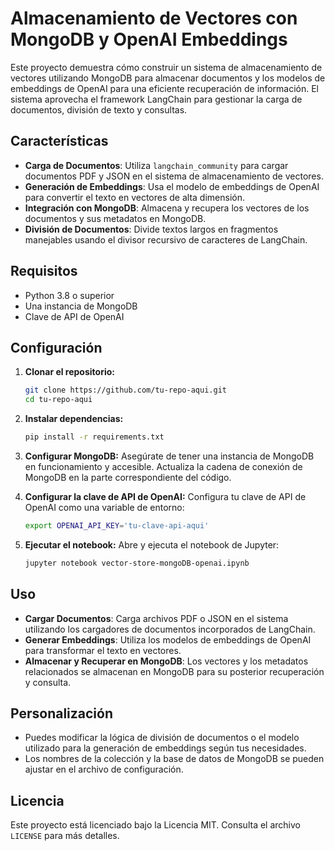 
# Almacenamiento de Vectores con MongoDB y OpenAI Embeddings

Este proyecto demuestra cómo construir un sistema de almacenamiento de vectores utilizando MongoDB para almacenar documentos y los modelos de embeddings de OpenAI para una eficiente recuperación de información. El sistema aprovecha el framework LangChain para gestionar la carga de documentos, división de texto y consultas.

## Características

- **Carga de Documentos**: Utiliza `langchain_community` para cargar documentos PDF y JSON en el sistema de almacenamiento de vectores.
- **Generación de Embeddings**: Usa el modelo de embeddings de OpenAI para convertir el texto en vectores de alta dimensión.
- **Integración con MongoDB**: Almacena y recupera los vectores de los documentos y sus metadatos en MongoDB.
- **División de Documentos**: Divide textos largos en fragmentos manejables usando el divisor recursivo de caracteres de LangChain.

## Requisitos

- Python 3.8 o superior
- Una instancia de MongoDB
- Clave de API de OpenAI

## Configuración

1. **Clonar el repositorio:**
   ```bash
   git clone https://github.com/tu-repo-aqui.git
   cd tu-repo-aqui
   ```

2. **Instalar dependencias:**
   ```bash
   pip install -r requirements.txt
   ```

3. **Configurar MongoDB:**
   Asegúrate de tener una instancia de MongoDB en funcionamiento y accesible. Actualiza la cadena de conexión de MongoDB en la parte correspondiente del código.

4. **Configurar la clave de API de OpenAI:**
   Configura tu clave de API de OpenAI como una variable de entorno:
   ```bash
   export OPENAI_API_KEY='tu-clave-api-aqui'
   ```

5. **Ejecutar el notebook:**
   Abre y ejecuta el notebook de Jupyter:
   ```bash
   jupyter notebook vector-store-mongoDB-openai.ipynb
   ```

## Uso

- **Cargar Documentos**: Carga archivos PDF o JSON en el sistema utilizando los cargadores de documentos incorporados de LangChain.
- **Generar Embeddings**: Utiliza los modelos de embeddings de OpenAI para transformar el texto en vectores.
- **Almacenar y Recuperar en MongoDB**: Los vectores y los metadatos relacionados se almacenan en MongoDB para su posterior recuperación y consulta.

## Personalización

- Puedes modificar la lógica de división de documentos o el modelo utilizado para la generación de embeddings según tus necesidades.
- Los nombres de la colección y la base de datos de MongoDB se pueden ajustar en el archivo de configuración.

## Licencia

Este proyecto está licenciado bajo la Licencia MIT. Consulta el archivo `LICENSE` para más detalles.
